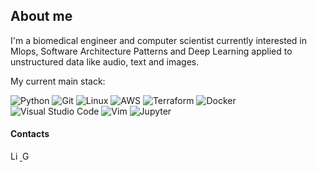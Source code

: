 ## About me

I'm a biomedical engineer and computer scientist currently interested in Mlops, Software Architecture Patterns and Deep Learning applied to unstructured data like audio, text and images. 

My current main stack:

![Python](http://img.shields.io/badge/-Python-333333?style=flat-square&logo=python&logoColor=blue)
![Git](https://img.shields.io/badge/-git-333333?style=flat-square&logo=git)
![Linux](http://img.shields.io/badge/-Linux-333333?style=flat-square&logo=linux)
![AWS](https://img.shields.io/badge/-Cloud-333333?style=flat-square&logo=Amazon%20AWS)
![Terraform](https://img.shields.io/badge/-Terraform-333333?style=flat-square&logo=Terraform&logoColor=purple)
![Docker](http://img.shields.io/badge/-Docker-333333?style=flat-square&logo=docker)
![Visual Studio Code](https://img.shields.io/badge/-Visual%20Studio%20Code-333333?style=flat-square&logo=visual-studio-code&logoColor=007ACC)
![Vim](https://img.shields.io/badge/-Vim-333333?style=flat-square&logo=Vim)
![Jupyter](https://img.shields.io/badge/-Jupyter-333333?style=flat-square&logo=Jupyter)
<!-- ![Postman](https://img.shields.io/badge/-postman-333333?style=flat-square&logo=postman) -->

#### Contacts

<p align="left">

  <a href="https://www.linkedin.com/in/rodrigo-cabrera-castaldoni-575630181/">
    <img src="https://www.vectorlogo.zone/logos/linkedin/linkedin-icon.svg" alt="LinkedIn Profile" height="15" width="15">
  </a>
  
   <a href="mailto:castaldoniro@gmail.com">
    <img src="https://www.vectorlogo.zone/logos/gmail/gmail-icon.svg" alt="Gmail" height="15" width="15">
  </a>

<!--   <a href="">
    <img src="https://www.vectorlogo.zone/logos/stackoverflow/stackoverflow-icon.svg" alt="Stack Overflow Profile" height="30" width="30">
  </a> -->

  
<!--   <a href="https://medium.com/">
    <img src="https://www.vectorlogo.zone/logos/medium/medium-tile.svg" alt="Medium Profile" height="30" width="30">
  </a> -->
  
</p>
